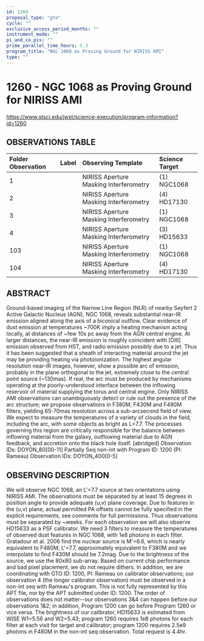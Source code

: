 ```yaml
---
id: 1260
proposal_type: "gto"
cycle: ""
exclusive_access_period_months: ""
instrument_mode: ""
pi_and_co_pis: ""
prime_parallel_time_hours: 5.3
program_title: "NGC 1068 as Proving Ground for NIRISS AMI"
type: ""
---
```

# 1260 - NGC 1068 as Proving Ground for NIRISS AMI
https://www.stsci.edu/jwst/science-execution/program-information?id=1260
## OBSERVATIONS TABLE
| Folder Observation | Label | Observing Template                | Science Target   |
| :----------------- | :---- | :-------------------------------- | :--------------- |
| 1                  |       | NIRISS Aperture Masking Interferometry | (1) NGC1068      |
| 2                  |       | NIRISS Aperture Masking Interferometry | (4) HD17130      |
| 3                  |       | NIRISS Aperture Masking Interferometry | (1) NGC1068      |
| 4                  |       | NIRISS Aperture Masking Interferometry | (3) HD15633      |
| 103                |       | NIRISS Aperture Masking Interferometry | (1) NGC1068      |
| 104                |       | NIRISS Aperture Masking Interferometry | (4) HD17130      |

## ABSTRACT

Ground-based imaging of the Narrow Line Region (NLR) of nearby Seyfert 2 Active Galactic Nucleus (AGN), NGC 1068, reveals substantial near-IR emission aligned along the axis of a biconical outflow. Clear evidence of dust emission at temperatures ~700K imply a heating mechanism acting locally, at distances of ~few 10s pc away from the AGN central engine. At larger distances, the near-IR emission is roughly coincident with [OIII] emission observed from HST, and radio emission possibly due to a jet. Thus it has been suggested that a sheath of interacting material around the jet may be providing heating via photoionization. The highest angular resolution near-IR images, however, show a possible arc of emission, probably in the plane orthogonal to the jet, extremely close to the central point source (~130mas). If real, the arc must be produced by mechanisms operating at the poorly-understood interface between the inflowing reservoir of material supplying the torus and central engine. Only NIRISS AMI observations can unambiguously detect or rule out the presence of the arc structure; we propose observations in F380M, F430M and F480M filters, yielding 65-70mas resolution across a sub-arcsecond field of view. We expect to measure the temperatures of a variety of clouds in the field, including the arc, with some objects as bright as L=7.7. The processes governing this region are critically responsible for the balance between inflowing material from the galaxy, outflowing material due to AGN feedback, and accretion onto the black hole itself. [abridged]
Observation IDs: DOYON_80[00-11]
Partially Seq non-int with Program ID: 1200 (PI: Rameau) Observation IDs: DOYON_400[0-5]

## OBSERVING DESCRIPTION

We will observe NGC 1068, an L'=7.7 source at two orientations using NIRISS AMI. The observations must be separated by at least 15 degrees in position angle to provide adequate (u,v) plane coverage. Due to features in the (u,v) plane, actual permitted PA offsets cannot be fully specified in the explicit requirements, see comments for full permissions. Thus observations must be separated by ~weeks. For each observation we will also observe HD15633 as a PSF calibrator. We need 3 filters to measure the temperatures of observed dust features in NGC 1068, with 1e8 photons in each filter. Gratadour et al. 2006 find the nuclear source is M'=6.6, which is nearly equivalent to F480M; L'=7.7, approximately equivalent to F380M and we interpolate to find F430M should be 7.2mag. Due to the brightness of the source, we use the 80x80 sub-array. Based on current chip performance and bad pixel placement, we do not require dithers.
In addition, we are coordinating with GTO ID: 1200, PI: Rameau on calibrator observations; our observation 4 (the longer calibrator observation) must be observed in a non-int seq with Rameau's program. This is not fully represented by this APT file, nor by the APT submitted under ID: 1200. The order of observations does not matter--our observations 3&4 can happen before our observations 1&2; in addition, Program 1200 can go before Program 1260 or vice versa. The brightness of our calibrator, HD15633 is estimated from WISE W1=5.56 and W2=5.43; program 1260 requires 1e8 photons for each filter at each visit for target and calibrator; program 1200 requires 2.5e9 photons in F480M in the non-int seq observation.
Total request is 4.4hr.
